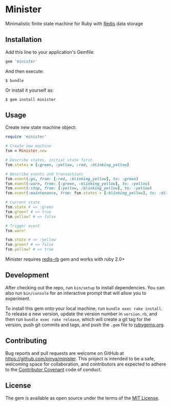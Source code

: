 Minister
========

Minimalistic finite state machine for Ruby with [Redis][redis] data storage

## Installation

Add this line to your application's Gemfile:

```ruby
gem 'minister'
```

And then execute:

    $ bundle

Or install it yourself as:

    $ gem install minister

## Usage

Create new state machine object:

```ruby
require 'minister'

# Create new machine
fsm = Minister.new

# Describe states, initial state first.
fsm.states = [:green, :yellow, :red, :blinking_yellow]

# Describe events and transactions
fsm.event(:go, from: [:red, :blinking_yellow], to: :green)
fsm.event(:warn, from: [:green, :blinking_yellow], to: :yellow)
fsm.event(:stop, from: [:yellow, :blinking_yellow], to: :yellow)
fsm.event(:maintenance, from: fsm.states - [:blinking_yellow], to: :blinking_yellow)

# Current state
fsm.state # => :green
fsm.green? # => true
fsm.yellow? # => false

# Trigger event
fsm.warn!

fsm.state # => :yellow
fsm.green? # => false
fsm.yellow? # => true
```

Minister requires [redis-rb][redis.rb] gem and works with ruby 2.0+

## Development

After checking out the repo, run `bin/setup` to install dependencies. You can also run `bin/console` for an interactive prompt that will allow you to experiment.

To install this gem onto your local machine, run `bundle exec rake install`. To release a new version, update the version number in `version.rb`, and then run `bundle exec rake release`, which will create a git tag for the version, push git commits and tags, and push the `.gem` file to [rubygems.org](https://rubygems.org).

## Contributing

Bug reports and pull requests are welcome on GitHub at https://github.com/pinya/minister. This project is intended to be a safe, welcoming space for collaboration, and contributors are expected to adhere to the [Contributor Covenant](http://contributor-covenant.org) code of conduct.


## License

The gem is available as open source under the terms of the [MIT License](http://opensource.org/licenses/MIT).

[redis]: http://redis.io
[redis.rb]: https://github.com/redis/redis-rb
